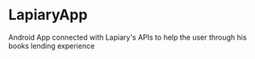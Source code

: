 # LapiaryApp
Android App connected with Lapiary's APIs to help the user through his books lending experience
